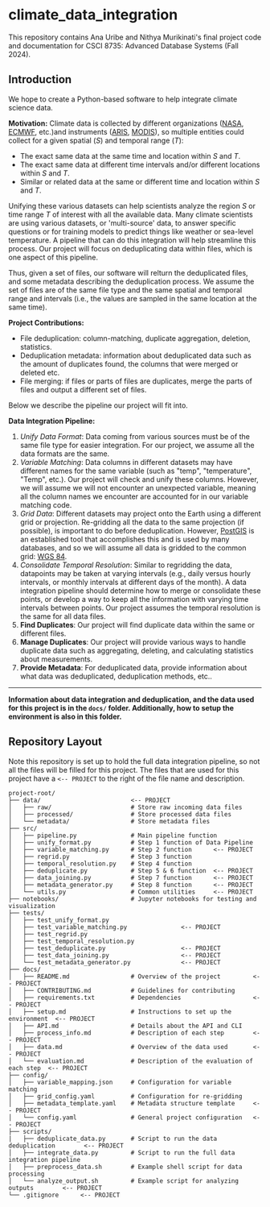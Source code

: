 # climate_data_integration

This repository contains Ana Uribe and Nithya Murikinati's final project code and documentation for CSCI 8735: Advanced Database Systems (Fall 2024).

## Introduction

We hope to create a Python-based software to help integrate climate science data.

**Motivation:** Climate data is collected by different organizations ([NASA](https://science.nasa.gov/earth/), [ECMWF](https://www.ecmwf.int), etc.)and instruments ([ARIS](https://airs.jpl.nasa.gov), [MODIS](https://modis.gsfc.nasa.gov/about/)), so multiple entities could collect for a given spatial ($S$) and temporal range ($T$):
* The exact same data at the same time and location within $S$ and $T$.
* The exact same data at different time intervals and/or different locations within $S$ and $T$.
* Similar or related data at the same or different time and location within $S$ and $T$.

Unifying these various datasets can help scientists analyze the region $S$ or time range $T$ of interest with all the available data. Many climate scientists are using various datasets, or 'multi-source' data, to answer specific questions or for training models to predict things like weather or sea-level temperature. A pipeline that can do this integration will help streamline this process. Our project will focus on deduplicating data within files, which is one aspect of this pipeline.

<!-- Thus, given several datasets, our software will return integrated (unified) data and corresponding metadata. -->
Thus, given a set of files, our software will relturn the deduplicated files, and some metadata describing the deduplication process. We assume the set of files are of the same file type and the same spatial and temporal range and intervals (i.e., the values are sampled in the same location at the same time).

**Project Contributions:**

* File deduplication: column-matching, duplicate aggregation, deletion, statistics.
* Deduplication metadata: information about deduplicated data such as the amount of duplicates found, the columns that were merged or deleted etc.
* File merging: if files or parts of files are duplicates, merge the parts of files and output a different set of files.

Below we describe the pipeline our project will fit into.

**Data Integration Pipeline:** 

<!-- The following steps outline our plan to integrate various datasets in a comprehensive way. -->
1. *Unify Data Format*: Data coming from various sources must be of the same file type for easier integration. For our project, we assume all the data formats are the same.
2. *Variable Matching*: Data columns in different datasets may have different names for the same variable (such as "temp", "temperature", "Temp", etc.). Our project will check and unify these columns. However, we will assume we will not encounter an unexpected variable, meaning all the column names we encounter are accounted for in our variable matching code.
3. *Grid Data*: Different datasets may project onto the Earth using a different grid or projection. Re-gridding all the data to the same projection (if possible), is important to do before deduplication. However, [PostGIS](https://postgis.net/docs/ST_Transform.html) is an established tool that accomplishes this and is used by many databases, and so we will assume all data is gridded to the common grid: [WGS 84](https://en.wikipedia.org/wiki/World_Geodetic_System#WGS84).
4. *Consolidate Temporal Resolution*: Similar to regridding the data, datapoints may be taken at varying intervals (e.g., daily versus hourly intervals, or monthly intervals at different days of the month). A data integration pipeline should determine how to merge or consolidate these points, or develop a way to keep all the information with varying time intervals between points. Our project assumes the temporal resolution is the same for all data files.
5. **Find Duplicates**: Our project will find duplicate data within the same or different files.
6. **Manage Duplicates**: Our project will provide various ways to handle duplicate data such as aggregating, deleting, and calculating statistics about measurements.
7. **Provide Metadata**: For deduplicated data, provide information about what data was deduplicated, deduplication methods, etc..

<!-- 0. *Best Practices:* Look into the climate science literature and determine the most common data format, grid, time range, variables, etc.. This will help us decide the framework to unify all datasets to. Thus, all the steps below are subject to change due to current best practices.
1. *Unify Data Format:* The first thing to do will be to convert all incoming data to the same format.
2. *Variable Matching:* Incoming datasets may have different names for the same variables (such as "temp." for "temperature" etc.), so starting with a set of expected values, we will have a process that checks all the columns of incoming datasets and “column-matches” the values or adds a new value to the set if there is a new value.
3. *Grid Data:* While some data is already [gridded](https://climateestimate.net/content/gridded-data.html#:~:text=These%20generally%20consist%20of%20combining,at%20each%20gridpoint%20and%20timestep.) (divided into latitude x longitude grid over the surface area of the Earth), data may use different grids, so all the data must be re-gridded to the same grid. Other data is not gridded, so it must be gridded or stored separately such that it is easy to use gridded and non-gridded data together.
4. *Consolidate Temporal Resolution:* Datapoints may be taken at varying time intervals. Here we determine what to do when points coincide, and when they don't. This could include merging data points, deleting redundant data, or developing a way to keep all the information with varying time intervals between points.
5. *Find Duplicates:* Some records may hold the same measurement for the same variable. If the value is exactly the same, we can just keep one. If the values are not the same, we can calculate some statistics about the measurement to give a more accurate idea to scientists regarding the range of this value.
6. *Manage Duplicates:* Provide various ways to handle duplicate data such as aggregating, deleting, etc..
7. *Join Similar Data:* Data may not be the same but may be useful to have together, such as the u component of the wind and the v component of the wind.
8. *Provide Metadata:* For the integrated data, provide useful metadata that keeps track of where data came from, the extent of information, aggregation methods, etc.. -->

---
**Information about data integration and deduplication, and the data used for this project is in the `docs/` folder. Additionally, how to setup the environment is also in this folder.**

## Repository Layout

Note this repository is set up to hold the full data integration pipeline, so not all the files will be filled for this project. The files that are used for this project have a `<-- PROJECT` to the right of the file name and description.

    project-root/
    ├── data/                         <-- PROJECT
    │   ├── raw/                      # Store raw incoming data files
    │   ├── processed/                # Store processed data files
    │   └── metadata/                 # Store metadata files
    ├── src/
    │   ├── pipeline.py               # Main pipeline function
    │   ├── unify_format.py           # Step 1 function of Data Pipeline
    │   ├── variable_matching.py      # Step 2 function      <-- PROJECT
    │   ├── regrid.py                 # Step 3 function
    │   ├── temporal_resolution.py    # Step 4 function
    │   ├── deduplicate.py            # Step 5 & 6 function  <-- PROJECT
    │   ├── data_joining.py           # Step 7 function      <-- PROJECT
    │   ├── metadata_generator.py     # Step 8 function      <-- PROJECT
    │   └── utils.py                  # Common utilities     <-- PROJECT
    ├── notebooks/                    # Jupyter notebooks for testing and visualization
    ├── tests/
    │   ├── test_unify_format.py        
    │   ├── test_variable_matching.py               <-- PROJECT
    │   ├── test_regrid.py
    │   ├── test_temporal_resolution.py
    │   ├── test_deduplicate.py                     <-- PROJECT
    │   ├── test_data_joining.py                    <-- PROJECT
    │   └── test_metadata_generator.py              <-- PROJECT
    ├── docs/
    │   ├── README.md                 # Overview of the project         <-- PROJECT
    │   ├── CONTRIBUTING.md           # Guidelines for contributing
    │   ├── requirements.txt          # Dependencies                    <-- PROJECT
    │   ├── setup.md                  # Instructions to set up the environment  <-- PROJECT
    │   ├── API.md                    # Details about the API and CLI
    │   ├── process_info.md           # Description of each step        <-- PROJECT
    │   ├── data.md                   # Overview of the data used       <-- PROJECT
    │   └── evaluation.md             # Description of the evaluation of each step  <-- PROJECT
    ├── config/
    │   ├── variable_mapping.json     # Configuration for variable matching
    │   ├── grid_config.yaml          # Configuration for re-gridding
    │   ├── metadata_template.yaml    # Metadata structure template     <-- PROJECT
    │   └── config.yaml               # General project configuration   <-- PROJECT
    ├── scripts/
    |   ├── deduplicate_data.py       # Script to run the data deduplication        <-- PROJECT
    │   ├── integrate_data.py         # Script to run the full data integration pipeline
    │   ├── preprocess_data.sh        # Example shell script for data processing
    │   └── analyze_output.sh         # Example script for analyzing outputs        <-- PROJECT
    └── .gitignore      <-- PROJECT
<!-- └── .github/
        ├── workflows/
        │   └── ci.yml                # Continuous Integration workflow
        └── ISSUE_TEMPLATE.md         # Template for GitHub issues -->

